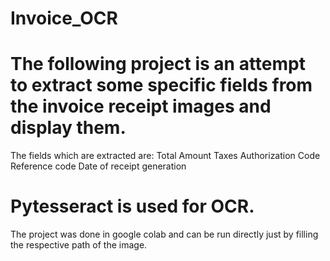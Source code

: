 # Invoice_OCR

# The following project is an attempt to extract some specific fields from the invoice receipt images and display them.

The fields which are extracted are:
Total Amount
Taxes
Authorization Code
Reference code
Date of receipt generation

# Pytesseract is used for OCR.

The project was done in google colab and can be run directly just by filling the respective path of the image.
